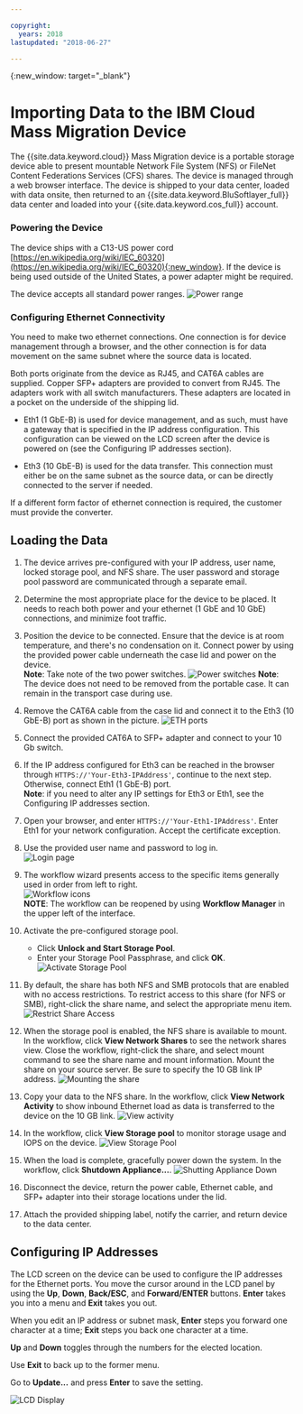 ```yaml
---

copyright:
  years: 2018
lastupdated: "2018-06-27"

---
```

{:new_window: target="_blank"}

# Importing Data to the IBM Cloud Mass Migration Device

The {{site.data.keyword.cloud}} Mass Migration device is a portable storage device able to present mountable Network File System (NFS) or FileNet Content Federations Services (CFS) shares. The device is managed through a web browser interface. The device is shipped to your data center, loaded with data onsite, then returned to an {{site.data.keyword.BluSoftlayer_full}} data center and loaded into your {{site.data.keyword.cos_full}} account.


### Powering the Device

The device ships with a C13-US power cord [https://en.wikipedia.org/wiki/IEC_60320](https://en.wikipedia.org/wiki/IEC_60320){:new_window}. If the device is being used outside of the United States, a power adapter might be required.

The device accepts all standard power ranges.
![Power range](/images/PowerRating.png)


### Configuring Ethernet Connectivity

You need to make two ethernet connections. One connection is for device management through a browser, and the other connection is for data movement on the same subnet where the source data is located.

Both ports originate from the device as RJ45, and CAT6A cables are supplied. Copper SFP+ adapters are provided to convert from RJ45. The adapters work with all switch manufacturers. These adapters are located in a pocket on the underside of the shipping lid.

- Eth1 (1 GbE-B) is used for device management, and as such, must have a gateway that is specified in the IP address configuration. This configuration can be viewed on the LCD screen after the device is powered on (see the Configuring IP addresses section).

- Eth3 (10 GbE-B) is used for the data transfer. This connection must either be on the same subnet as the source data, or can be directly connected to the server if needed.

If a different form factor of ethernet connection is required, the customer must provide the converter.


## Loading the Data

1.	The device arrives pre-configured with your IP address, user name, locked storage pool, and NFS share. The user password and storage pool password are communicated through a separate email.

2.	Determine the most appropriate place for the device to be placed. It needs to reach both power and your ethernet (1 GbE and 10 GbE) connections, and minimize foot traffic.

3.	Position the device to be connected. Ensure that the device is at room temperature, and there's no condensation on it. Connect power by using the provided power cable underneath the case lid and power on the device.<br/>
    **Note**: Take note of the two power switches.
    ![Power switches](/images/MDMSPowerSwitch.png)
    **Note**: The device does not need to be removed from the portable case. It can remain in the transport case during use.

4.	Remove the CAT6A cable from the case lid and connect it to the Eth3 (10 GbE-B) port as shown in the picture.
    ![ETH ports](/images/MDMSNewEth1and3.png)

5.	Connect the provided CAT6A to SFP+ adapter and connect to your 10 Gb switch.

6.	If the IP address configured for Eth3 can be reached in the browser through `HTTPS://'Your-Eth3-IPAddress'`, continue to the next step. Otherwise, connect Eth1 (1 GbE-B) port.<br/>
    **Note**: if you need to alter any IP settings for Eth3 or Eth1, see the Configuring IP addresses section.

7. Open your browser, and enter `HTTPS://'Your-Eth1-IPAddress'`. Enter Eth1 for your network configuration. Accept the certificate exception.

8. Use the provided user name and password to log in.<br/>
    ![Login page](/images/Login.png)

9. The workflow wizard presents access to the specific items generally used in order from left to right.<br/>
    ![Workflow icons](/images/workflow.png) <br/>
    **NOTE**: The workflow can be reopened by using **Workflow Manager** in the upper left of the interface.

10.	Activate the pre-configured storage pool.
    - Click **Unlock and Start Storage Pool**.
    - Enter your Storage Pool Passphrase, and click **OK**.
    ![Activate Storage Pool](/images/UnlockPool.png)

11. By default, the share has both NFS and SMB protocols that are enabled with no access restrictions. To restrict access to this share (for NFS or SMB), right-click the share name, and select the appropriate menu item.<br/>
    ![Restrict Share Access](/images/ShareControls.png)

12. When the storage pool is enabled, the NFS share is available to mount. In the workflow, click **View Network Shares** to see the network shares view. Close the workflow, right-click the share, and select mount command to see the share name and mount information. Mount the share on your source server. Be sure to specify the 10 GB link IP address.
    ![Mounting the share](/images/MountCommand.png)

13. Copy your data to the NFS share. In the workflow, click **View Network Activity** to show inbound Ethernet load as data is transferred to the device on the 10 GB link.
    ![View activity](/images/UserGuide13.png)

14. In the workflow, click **View Storage pool** to monitor storage usage and IOPS on the device.
    ![View Storage Pool](/images/UserGuide14.png)

15.	When the load is complete, gracefully power down the system. In the workflow, click **Shutdown Appliance...**.
    ![Shutting Appliance Down](/images/Shutdown.png)

16.	Disconnect the device, return the power cable, Ethernet cable, and SFP+ adapter into their storage locations under the lid.

17.	Attach the provided shipping label, notify the carrier, and return device to the data center.


## Configuring IP Addresses

The LCD screen on the device can be used to configure the IP addresses for the Ethernet ports. You move the cursor around in the LCD panel by using the **Up**, **Down**, **Back/ESC**, and **Forward/ENTER** buttons. **Enter** takes you into a menu and **Exit** takes you out.

When you edit an IP address or subnet mask, **Enter** steps you forward one character at a time; **Exit** steps you back one character at a time. 

**Up** and **Down** toggles through the numbers for the elected location.

Use **Exit** to back up to the former menu.  

Go to **Update...** and press **Enter** to save the setting.

  ![LCD Display](/images/MDMSLCD.png)
